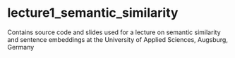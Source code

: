 # lecture1_semantic_similarity
Contains source code and slides used for a lecture on semantic similarity and sentence embeddings at the University of Applied Sciences, Augsburg, Germany
